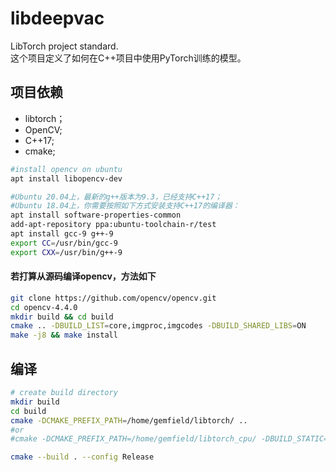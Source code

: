 # libdeepvac
LibTorch project standard.  
这个项目定义了如何在C++项目中使用PyTorch训练的模型。

## 项目依赖
- libtorch；
- OpenCV;
- C++17;
- cmake;

```bash
#install opencv on ubuntu
apt install libopencv-dev

#Ubuntu 20.04上，最新的g++版本为9.3，已经支持C++17；
#Ubuntu 18.04上，你需要按照如下方式安装支持C++17的编译器：
apt install software-properties-common
add-apt-repository ppa:ubuntu-toolchain-r/test
apt install gcc-9 g++-9
export CC=/usr/bin/gcc-9
export CXX=/usr/bin/g++-9
```

#### 若打算从源码编译opencv，方法如下
```bash
git clone https://github.com/opencv/opencv.git
cd opencv-4.4.0
mkdir build && cd build
cmake .. -DBUILD_LIST=core,imgproc,imgcodes -DBUILD_SHARED_LIBS=ON
make -j8 && make install
```

## 编译
```bash
# create build directory
mkdir build
cd build
cmake -DCMAKE_PREFIX_PATH=/home/gemfield/libtorch/ ..
#or
#cmake -DCMAKE_PREFIX_PATH=/home/gemfield/libtorch_cpu/ -DBUILD_STATIC=ON ..

cmake --build . --config Release
```
